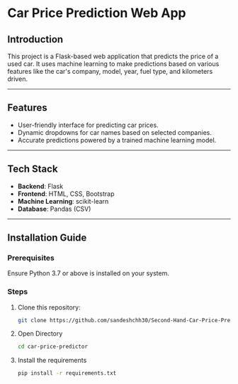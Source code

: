 # Car Price Prediction Web App

## Introduction
This project is a Flask-based web application that predicts the price of a used car. It uses machine learning to make predictions based on various features like the car's company, model, year, fuel type, and kilometers driven.

---

## Features
- User-friendly interface for predicting car prices.
- Dynamic dropdowns for car names based on selected companies.
- Accurate predictions powered by a trained machine learning model.

---

## Tech Stack
- **Backend**: Flask
- **Frontend**: HTML, CSS, Bootstrap
- **Machine Learning**: scikit-learn
- **Database**: Pandas (CSV)

---

## Installation Guide

### Prerequisites
Ensure Python 3.7 or above is installed on your system.

### Steps
1. Clone this repository:
   ```bash
   git clone https://github.com/sandeshchh30/Second-Hand-Car-Price-Prediction.git

2. Open Directory
   ```bash
   cd car-price-predictor

4. Install the requirements 
   ```bash
   pip install -r requirements.txt
